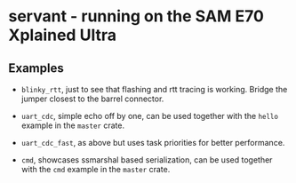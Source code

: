# servant - running on the SAM E70 Xplained Ultra

## Examples

- `blinky_rtt`, just to see that flashing and rtt tracing is working. Bridge the jumper closest to the barrel connector.

- `uart_cdc`, simple echo off by one, can be used together with the `hello` example in the `master` crate.

- `uart_cdc_fast`, as above but uses task priorities for better performance.

- `cmd`, showcases ssmarshal based serialization, can be used together with the `cmd` example in the `master` crate.
